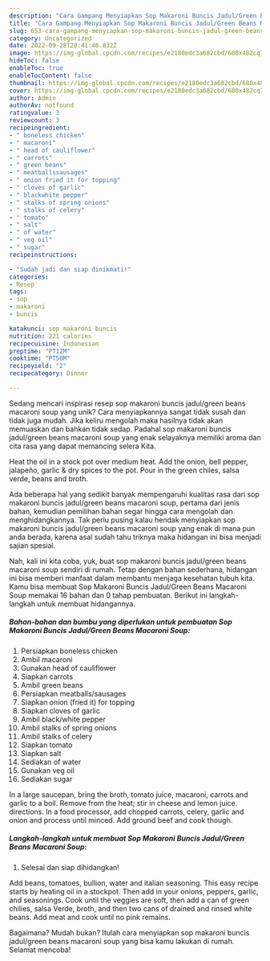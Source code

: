 ```yaml
---
description: "Cara Gampang Menyiapkan Sop Makaroni Buncis Jadul/Green Beans Macaroni Soup yang Mantap"
title: "Cara Gampang Menyiapkan Sop Makaroni Buncis Jadul/Green Beans Macaroni Soup yang Mantap"
slug: 653-cara-gampang-menyiapkan-sop-makaroni-buncis-jadul-green-beans-macaroni-soup-yang-mantap
category: Uncategorized
date: 2022-09-28T20:41:46.832Z
image: https://img-global.cpcdn.com/recipes/e2180edc3a682cbd/680x482cq70/sop-makaroni-buncis-jadulgreen-beans-macaroni-soup-foto-resep-utama.jpg
hideToc: false
enableToc: true
enableTocContent: false
thumbnail: https://img-global.cpcdn.com/recipes/e2180edc3a682cbd/680x482cq70/sop-makaroni-buncis-jadulgreen-beans-macaroni-soup-foto-resep-utama.jpg
cover: https://img-global.cpcdn.com/recipes/e2180edc3a682cbd/680x482cq70/sop-makaroni-buncis-jadulgreen-beans-macaroni-soup-foto-resep-utama.jpg
author: Admin
authorAv: notfound
ratingvalue: 3
reviewcount: 3
recipeingredient:
- " boneless chicken"
- " macaroni"
- " head of cauliflower"
- " carrots"
- " green beans"
- " meatballssausages"
- " onion fried it for topping"
- " cloves of garlic"
- " blackwhite pepper"
- " stalks of spring onions"
- " stalks of celery"
- " tomato"
- " salt"
- " of water"
- " veg oil"
- " sugar"
recipeinstructions:

- "Sudah jadi dan siap dinikmati!"
categories:
- Resep
tags:
- sop
- makaroni
- buncis

katakunci: sop makaroni buncis 
nutrition: 221 calories
recipecuisine: Indonesian
preptime: "PT12M"
cooktime: "PT50M"
recipeyield: "2"
recipecategory: Dinner

---
```





Sedang mencari inspirasi resep sop makaroni buncis jadul/green beans macaroni soup yang unik? Cara menyiapkannya sangat tidak susah dan tidak juga mudah. Jika keliru mengolah maka hasilnya tidak akan memuaskan dan bahkan tidak sedap. Padahal sop makaroni buncis jadul/green beans macaroni soup yang enak selayaknya memiliki aroma dan cita rasa yang dapat memancing selera Kita.





Heat the oil in a stock pot over medium heat. Add the onion, bell pepper, jalapeño, garlic &amp; dry spices to the pot. Pour in the green chiles, salsa verde, beans and broth.

Ada beberapa hal yang sedikit banyak mempengaruhi kualitas rasa dari sop makaroni buncis jadul/green beans macaroni soup, pertama dari jenis bahan, kemudian pemilihan bahan segar hingga cara mengolah dan menghidangkannya. Tak perlu pusing kalau hendak menyiapkan sop makaroni buncis jadul/green beans macaroni soup yang enak di mana pun anda berada, karena asal sudah tahu triknya maka hidangan ini bisa menjadi sajian spesial.






Nah, kali ini kita coba, yuk, buat sop makaroni buncis jadul/green beans macaroni soup sendiri di rumah. Tetap dengan bahan sederhana, hidangan ini bisa memberi manfaat dalam membantu menjaga kesehatan tubuh kita. Kamu bisa membuat Sop Makaroni Buncis Jadul/Green Beans Macaroni Soup memakai 16 bahan dan 0 tahap pembuatan. Berikut ini langkah-langkah untuk membuat hidangannya.

<!--inarticleads1-->

##### Bahan-bahan dan bumbu yang diperlukan untuk pembuatan Sop Makaroni Buncis Jadul/Green Beans Macaroni Soup:

1. Persiapkan  boneless chicken
1. Ambil  macaroni
1. Gunakan  head of cauliflower
1. Siapkan  carrots
1. Ambil  green beans
1. Persiapkan  meatballs/sausages
1. Siapkan  onion (fried it) for topping
1. Siapkan  cloves of garlic
1. Ambil  black/white pepper
1. Ambil  stalks of spring onions
1. Ambil  stalks of celery
1. Siapkan  tomato
1. Siapkan  salt
1. Sediakan  of water
1. Gunakan  veg oil
1. Sediakan  sugar


In a large saucepan, bring the broth, tomato juice, macaroni, carrots and garlic to a boil. Remove from the heat; stir in cheese and lemon juice. directions. In a food processor, add chopped carrots, celery, garlic and onion and process until minced. Add ground beef and cook though. 

<!--inarticleads2-->

##### Langkah-langkah untuk membuat Sop Makaroni Buncis Jadul/Green Beans Macaroni Soup:


1. Selesai dan siap dihidangkan!

Add beans, tomatoes, bullion, water and italian seasoning. This easy recipe starts by heating oil in a stockpot. Then add in your onions, peppers, garlic, and seasonings. Cook until the veggies are soft, then add a can of green chilies, salsa Verde, broth, and then two cans of drained and rinsed white beans. Add meat and cook until no pink remains. 

Bagaimana? Mudah bukan? Itulah cara menyiapkan sop makaroni buncis jadul/green beans macaroni soup yang bisa kamu lakukan di rumah. Selamat mencoba!

